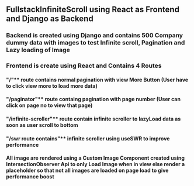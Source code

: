 
## FullstackInfiniteScroll using React as Frontend and Django as Backend

### Backend is created using Django and contains 500 Company dummy data with images to test Infinite scroll, Pagination and Lazy loading of Image

### Frontend is create using React and Contains 4 Routes

#### "/"** route contains normal pagination with view More Button (User have to click view more to load more data) <br>
<!--![pag1](https://user-images.githubusercontent.com/65633542/116308207-1836b380-a75c-11eb-85f1-54a2131664a2.gif) -->

#### "/paginator"** route containg pagination with page number (User can click on page no to view that page) <br>
<!--![pag2](https://user-images.githubusercontent.com/65633542/116307811-a2324c80-a75b-11eb-83c9-e5c8da5d9235.gif) -->


#### "/infinite-scroller"** route contain infinite scroller to lazyLoad data as soon as user scroll to bottom <br>


#### "/swr route contains"** infinite scroller using useSWR to improve performance <br>

#### All image are rendered using a Custom Image Component created using IntersectionObserver Api to only Load Image when in view else render a placeholder so that not all images are loaded on page load to give performance boost



